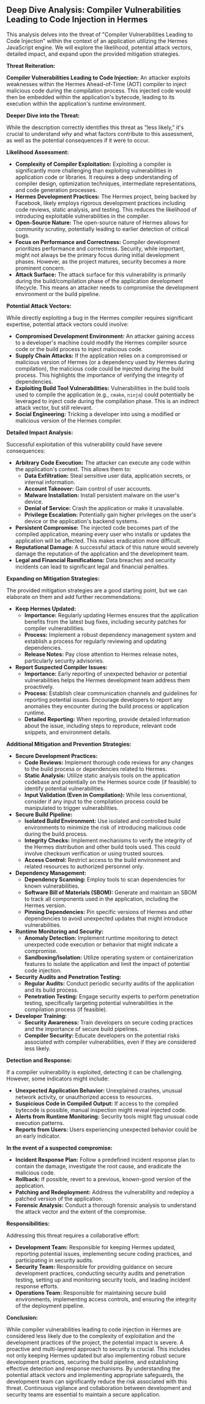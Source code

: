 ## Deep Dive Analysis: Compiler Vulnerabilities Leading to Code Injection in Hermes

This analysis delves into the threat of "Compiler Vulnerabilities Leading to Code Injection" within the context of an application utilizing the Hermes JavaScript engine. We will explore the likelihood, potential attack vectors, detailed impact, and expand upon the provided mitigation strategies.

**Threat Reiteration:**

**Compiler Vulnerabilities Leading to Code Injection:** An attacker exploits weaknesses within the Hermes Ahead-of-Time (AOT) compiler to inject malicious code during the compilation process. This injected code would then be embedded within the application's bytecode, leading to its execution within the application's runtime environment.

**Deeper Dive into the Threat:**

While the description correctly identifies this threat as "less likely," it's crucial to understand *why* and what factors contribute to this assessment, as well as the potential consequences if it were to occur.

**Likelihood Assessment:**

* **Complexity of Compiler Exploitation:**  Exploiting a compiler is significantly more challenging than exploiting vulnerabilities in application code or libraries. It requires a deep understanding of compiler design, optimization techniques, intermediate representations, and code generation processes.
* **Hermes Development Practices:** The Hermes project, being backed by Facebook, likely employs rigorous development practices including code reviews, static analysis, and testing. This reduces the likelihood of introducing exploitable vulnerabilities in the compiler.
* **Open-Source Nature:** The open-source nature of Hermes allows for community scrutiny, potentially leading to earlier detection of critical bugs.
* **Focus on Performance and Correctness:** Compiler development prioritizes performance and correctness. Security, while important, might not always be the primary focus during initial development phases. However, as the project matures, security becomes a more prominent concern.
* **Attack Surface:** The attack surface for this vulnerability is primarily during the build/compilation phase of the application development lifecycle. This means an attacker needs to compromise the development environment or the build pipeline.

**Potential Attack Vectors:**

While directly exploiting a bug in the Hermes compiler requires significant expertise, potential attack vectors could involve:

* **Compromised Development Environment:** An attacker gaining access to a developer's machine could modify the Hermes compiler source code or the build process to inject malicious code.
* **Supply Chain Attacks:**  If the application relies on a compromised or malicious version of Hermes (or a dependency used by Hermes during compilation), the malicious code could be injected during the build process. This highlights the importance of verifying the integrity of dependencies.
* **Exploiting Build Tool Vulnerabilities:**  Vulnerabilities in the build tools used to compile the application (e.g., `cmake`, `ninja`) could potentially be leveraged to inject code during the compilation phase. This is an indirect attack vector, but still relevant.
* **Social Engineering:** Tricking a developer into using a modified or malicious version of the Hermes compiler.

**Detailed Impact Analysis:**

Successful exploitation of this vulnerability could have severe consequences:

* **Arbitrary Code Execution:** The attacker can execute any code within the application's context. This allows them to:
    * **Data Exfiltration:** Steal sensitive user data, application secrets, or internal information.
    * **Account Takeover:** Gain control of user accounts.
    * **Malware Installation:** Install persistent malware on the user's device.
    * **Denial of Service:** Crash the application or make it unavailable.
    * **Privilege Escalation:** Potentially gain higher privileges on the user's device or the application's backend systems.
* **Persistent Compromise:** The injected code becomes part of the compiled application, meaning every user who installs or updates the application will be affected. This makes eradication more difficult.
* **Reputational Damage:**  A successful attack of this nature would severely damage the reputation of the application and the development team.
* **Legal and Financial Ramifications:** Data breaches and security incidents can lead to significant legal and financial penalties.

**Expanding on Mitigation Strategies:**

The provided mitigation strategies are a good starting point, but we can elaborate on them and add further recommendations:

* **Keep Hermes Updated:**
    * **Importance:** Regularly updating Hermes ensures that the application benefits from the latest bug fixes, including security patches for compiler vulnerabilities.
    * **Process:** Implement a robust dependency management system and establish a process for regularly reviewing and updating dependencies.
    * **Release Notes:** Pay close attention to Hermes release notes, particularly security advisories.
* **Report Suspected Compiler Issues:**
    * **Importance:**  Early reporting of unexpected behavior or potential vulnerabilities helps the Hermes development team address them proactively.
    * **Process:** Establish clear communication channels and guidelines for reporting potential issues. Encourage developers to report any anomalies they encounter during the build process or application runtime.
    * **Detailed Reporting:** When reporting, provide detailed information about the issue, including steps to reproduce, relevant code snippets, and environment details.

**Additional Mitigation and Prevention Strategies:**

* **Secure Development Practices:**
    * **Code Reviews:** Implement thorough code reviews for any changes to the build process or dependencies related to Hermes.
    * **Static Analysis:** Utilize static analysis tools on the application codebase and potentially on the Hermes source code (if feasible) to identify potential vulnerabilities.
    * **Input Validation (Even in Compilation):** While less conventional, consider if any input to the compilation process could be manipulated to trigger vulnerabilities.
* **Secure Build Pipeline:**
    * **Isolated Build Environment:**  Use isolated and controlled build environments to minimize the risk of introducing malicious code during the build process.
    * **Integrity Checks:** Implement mechanisms to verify the integrity of the Hermes distribution and other build tools used. This could involve checksum verification or using trusted sources.
    * **Access Control:** Restrict access to the build environment and related resources to authorized personnel only.
* **Dependency Management:**
    * **Dependency Scanning:** Employ tools to scan dependencies for known vulnerabilities.
    * **Software Bill of Materials (SBOM):** Generate and maintain an SBOM to track all components used in the application, including the Hermes version.
    * **Pinning Dependencies:** Pin specific versions of Hermes and other dependencies to avoid unexpected updates that might introduce vulnerabilities.
* **Runtime Monitoring and Security:**
    * **Anomaly Detection:** Implement runtime monitoring to detect unexpected code execution or behavior that might indicate a compromise.
    * **Sandboxing/Isolation:**  Utilize operating system or containerization features to isolate the application and limit the impact of potential code injection.
* **Security Audits and Penetration Testing:**
    * **Regular Audits:** Conduct periodic security audits of the application and its build process.
    * **Penetration Testing:** Engage security experts to perform penetration testing, specifically targeting potential vulnerabilities in the compilation process (if feasible).
* **Developer Training:**
    * **Security Awareness:** Train developers on secure coding practices and the importance of secure build pipelines.
    * **Compiler Security:** Educate developers on the potential risks associated with compiler vulnerabilities, even if they are considered less likely.

**Detection and Response:**

If a compiler vulnerability is exploited, detecting it can be challenging. However, some indicators might include:

* **Unexpected Application Behavior:**  Unexplained crashes, unusual network activity, or unauthorized access to resources.
* **Suspicious Code in Compiled Output:**  If access to the compiled bytecode is possible, manual inspection might reveal injected code.
* **Alerts from Runtime Monitoring:**  Security tools might flag unusual code execution patterns.
* **Reports from Users:** Users experiencing unexpected behavior could be an early indicator.

**In the event of a suspected compromise:**

* **Incident Response Plan:** Follow a predefined incident response plan to contain the damage, investigate the root cause, and eradicate the malicious code.
* **Rollback:** If possible, revert to a previous, known-good version of the application.
* **Patching and Redeployment:**  Address the vulnerability and redeploy a patched version of the application.
* **Forensic Analysis:** Conduct a thorough forensic analysis to understand the attack vector and the extent of the compromise.

**Responsibilities:**

Addressing this threat requires a collaborative effort:

* **Development Team:** Responsible for keeping Hermes updated, reporting potential issues, implementing secure coding practices, and participating in security audits.
* **Security Team:** Responsible for providing guidance on secure development practices, conducting security audits and penetration testing, setting up and monitoring security tools, and leading incident response efforts.
* **Operations Team:** Responsible for maintaining secure build environments, implementing access controls, and ensuring the integrity of the deployment pipeline.

**Conclusion:**

While compiler vulnerabilities leading to code injection in Hermes are considered less likely due to the complexity of exploitation and the development practices of the project, the potential impact is severe. A proactive and multi-layered approach to security is crucial. This includes not only keeping Hermes updated but also implementing robust secure development practices, securing the build pipeline, and establishing effective detection and response mechanisms. By understanding the potential attack vectors and implementing appropriate safeguards, the development team can significantly reduce the risk associated with this threat. Continuous vigilance and collaboration between development and security teams are essential to maintain a secure application.
